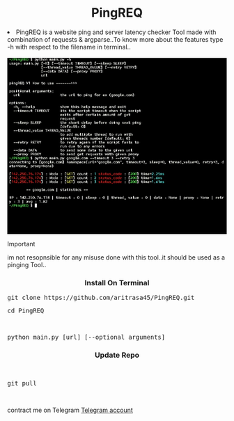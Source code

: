 <h1 align="center">
  PingREQ
</h1>



<li>PingREQ is a website ping and server latency checker Tool made with combination
of requests & argparse..To know more about the features type -h with respect to the filename in terminal.. </li>
<br>

<img src="https://github.com/aritrasa45/PingREQ/blob/main/Ping-screenshot.jpg" style="display:block; margin: 0 auto;">


>[!IMPORTANT]
>im not resopnsible for any misuse done
>with this tool..it should be used as a
>pinging Tool..



<h3 align="center">
  Install On Terminal
</h3>

<pre>git clone https://github.com/aritrasa45/PingREQ.git</pre>

<pre>cd PingREQ </pre>

 <br>
 <pre>python main.py [url] [--optional_arguments] </pre>


<h3 align="center">
  Update Repo
</h3>
<br>
<pre>git pull </pre>

<br>



contract me on Telegram [Telegram account](https://telegram.me/zsxxsz1)


